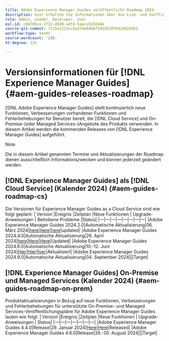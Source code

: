 ```yaml
---
title: Adobe Experience Manager Guides veröffentlicht Roadmap 2024
description: Hier erhalten Sie Informationen über die Live- und künftigen Versionen von Adobe Experience Manager Guides On-Premise und Adobe Experience Manager Guides as a Cloud Service.
role: Admin, Leader, Developer, User
exl-id: cb6709ce-2732-45d0-adfd-5aeca520240e
source-git-commit: 7c25e1223ccba374e68b8f5919220f041982d3b1
workflow-type: tm+mt
source-wordcount: '226'
ht-degree: 12%

---
```


# Versionsinformationen für [!DNL Experience Manager Guides] {#aem-guides-releases-roadmap}

[!DNL Adobe Experience Manager Guides] stellt kontinuierlich neue Funktionen, Verbesserungen vorhandener Funktionen und Fehlerbehebungen für Benutzer bereit, die [!DNL Cloud Service] und On-Premise-(oder Managed Services-)Angebote des Produkts verwenden. In diesem Artikel werden die kommenden Releases von [!DNL Experience Manager Guides] aufgeführt.

>[!NOTE]
>
>Die in diesem Artikel genannten Termine und Aktualisierungen der Roadmap dienen ausschließlich Informationszwecken und können jederzeit geändert werden.

## [!DNL Experience Manager Guides] als [!DNL Cloud Service] (Kalender 2024) {#aem-guides-roadmap-cs}

Die Versionen für Experience Manager Guides as a Cloud Service sind wie folgt geplant:
| Version |Ereignis |Zeitplan |Neue Funktionen | Upgrade-Anweisungen | Behobene Probleme |Status|
|—|—|—|—|—|—|—|—|
|Adobe Experience Manager Guides 2024.2.0|Automatische Aktualisierung|06. März 2024|[here](whats-new-2024-2-0.md)|[here](upgrade-instructions-2024-2-0.md)|[here](fixed-issues-2024-2-0.md)|updated|
|Adobe Experience Manager Guides 2024.4.0|Automatische Aktualisierung|26. April 2024|[here](whats-new-2024-04-0.md)|[Here](upgrade-instructions-2024-04-0.md)|[Here](fixed-issues-2024-04-0.md)|Updated|
|Adobe Experience Manager Guides 2024.6.0|Automatische Aktualisierung|10.-12. Juni 2024|[Hier](whats-new-2024-06-0.md)|[Hier](upgrade-instructions-2024-06-0.md)|[hier](fixed-issues-2024-06-0.md)|Aktualisiert|
|Adobe Experience Manager Guides 2024.9.0|Automatische Aktualisierung|04. September 2024|||Target|

## [!DNL Experience Manager Guides] On-Premise und Managed Services (Kalender 2024) {#aem-guides-roadmap-on-prem}

Produktaktualisierungen in Bezug auf neue Funktionen, Verbesserungen und Fehlerbehebungen für unterstützte On-Premise- und Managed Services-Veröffentlichungspläne für Adobe Experience Manager Guides lauten wie folgt:
| Version |Ereignis |Zeitplan |Neue Funktionen | Upgrade-Anweisungen | Status|
|—|—|—|—|—|—|—|
|Adobe Experience Manager Guides 4.4.0|Release|29. Januar 2024|[Here](whats-new-4-4.md)|[Here](upgrade-instructions-4-4.md)|Released|
|Adobe Experience Manager Guides 4.6.0|Release|26.-30. August 2024|||Target|

